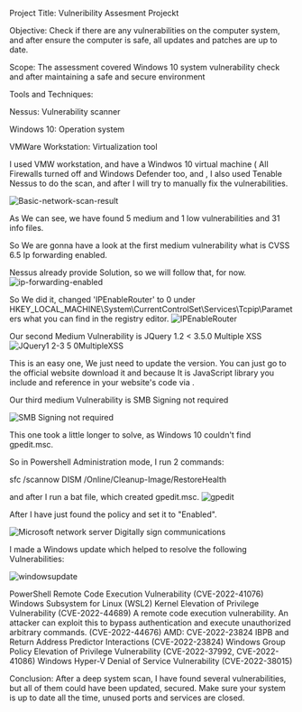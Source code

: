 Project Title:  Vulneribility Assesment Projeckt

Objective: Check if there are any vulnerabilities on the computer system, and after ensure the computer is safe, all updates and patches are up to date.

Scope: The assessment covered Windows 10 system vulnerability check and after maintaining a safe and secure environment

Tools and Techniques:

Nessus: Vulnerability scanner

Windows 10: Operation system

VMWare Workstation: Virtualization tool

 

I used VMW workstation, and have a Windwos 10 virtual machine ( All Firewalls turned off and Windows Defender too, and , I also used Tenable Nessus to do the scan, and after I will try to manually fix the vulnerabilities.

![Basic-network-scan-result](https://github.com/messor89/Portfolio/assets/52599741/ff266991-e2d7-40db-8f72-d38d6d958648)

As We can see, we have found 5 medium and 1 low vulnerabilities and 31 info files.

So We are gonna have a look at the first medium vulnerability what is CVSS 6.5 Ip forwarding enabled.

Nessus already provide Solution, so we will follow that, for now.
![ip-forwarding-enabled](https://github.com/messor89/Portfolio/assets/52599741/40c1fcb6-c2b2-4981-bf37-0ab12e0fe773)

So We did it, changed 'IPEnableRouter' to 0 under HKEY_LOCAL_MACHINE\System\CurrentControlSet\Services\Tcpip\Parameters what you can find in the registry editor.
![IPEnableRouter](https://github.com/messor89/Portfolio/assets/52599741/353314e9-e3cd-409b-9210-5982bd616b62)

Our second Medium Vulnerability is JQuery 1.2 < 3.5.0 Multiple XSS
![JQuery1 2-3 5 0MultipleXSS](https://github.com/messor89/Portfolio/assets/52599741/fedaca25-23a0-4e21-bdaa-f1c3b4901e7b)

This is an easy one, We just need to update the version. You can just go to the official website download it and because It is  JavaScript library you include and reference in your website's code via <script></script>.

Our third medium Vulnerability is SMB Signing not required

![SMB Signing not required](https://github.com/messor89/Portfolio/assets/52599741/cab718af-1f5f-4c4e-90a1-5a1a90ab0ec9)

This one took a little longer to solve, as Windows 10 couldn't find gpedit.msc.

So in Powershell Administration mode, I run 2 commands:

sfc /scannow
DISM /Online/Cleanup-Image/RestoreHealth

and after I run a bat file, which created gpedit.msc.
![gpedit](https://github.com/messor89/Portfolio/assets/52599741/ff6012f5-6e88-43d2-9854-c2b9f0f9f71d)

After I have just found the policy and set it to "Enabled".

![Microsoft network server Digitally sign communications](https://github.com/messor89/Portfolio/assets/52599741/5d676642-dd16-4ddd-8a8e-c546c4ca91b1)

I made a Windows update which helped to resolve the following Vulnerabilities:

![windowsupdate](https://github.com/messor89/Portfolio/assets/52599741/e3ce5cc5-ef9b-4dad-baf0-3994490081f5)

PowerShell Remote Code Execution Vulnerability (CVE-2022-41076)
Windows Subsystem for Linux (WSL2) Kernel Elevation of Privilege Vulnerability (CVE-2022-44689)
A remote code execution vulnerability. An attacker can exploit this to bypass authentication and execute unauthorized arbitrary commands. (CVE-2022-44676)
AMD: CVE-2022-23824 IBPB and Return Address Predictor Interactions (CVE-2022-23824)
Windows Group Policy Elevation of Privilege Vulnerability (CVE-2022-37992, CVE-2022-41086)
Windows Hyper-V Denial of Service Vulnerability (CVE-2022-38015)

Conclusion: After a deep system scan, I have found several vulnerabilities, but all of them could have been updated, secured. Make sure your system is up to date all the time, unused ports and services are closed. 
